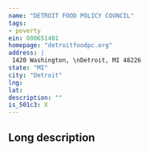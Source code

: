 ```yaml
---
name: "DETROIT FOOD POLICY COUNCIL"
tags:
- poverty
ein: 800651401
homepage: "detroitfoodpc.org"
address: |
 1420 Washington, \nDetroit, MI 48226
state: "MI"
city: "Detroit"
lng: 
lat: 
description: ""
is_501c3: X
---
```


## Long description


